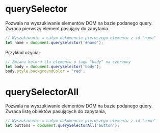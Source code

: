 # querySelector
Pozwala na wyszukiwanie elementów DOM na bazie podanego query. Zwraca pierwszy element pasujący do zapytania.
```javascript
// Wyszukiwanie w całym dokumencie pierwszego elementu z id "name"
let name = document.querySelector('#name');
```
Przykład użycia:
```javascript
// Zmiana koloru tła elementu o tagu "body" na czerwony
let body = document.querySelector('body');
body.style.backgroundColor = 'red';
```

# querySelectorAll
Pozwala na wyszukiwanie elementów DOM na bazie podanego query. Zwraca listę obiektów pasujących do zapytania,
```javascript
// Wyszukiwanie w całym dokumencie pierwszego elementu z id "name"
let buttons = document.querySelectorAll('button');
```



